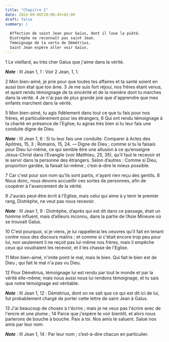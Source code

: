 ```yaml
---
title: "Chapitre 1"
date: 2024-09-06T20:00:45+02:00
draft: false
summary: |
  
  Affection de saint Jean pour Gaïus, dont il loue la piété.
  Diotrèphe ne reconnaît pas saint Jean.
  Témoignage de la vertu de Démétrius.
  Saint Jean espère aller voir Gaïus.
---
```



1 Le vieillard, au très cher Gaïus que j'aime dans la vérité.

***Note*** :  III Jean 1, 1 : Voir 2 Jean, 1, 1.

2 Mon bien-aimé, je prie pour que toutes tes affaires et ta santé soient en aussi bon état que ton âme. 3 Je me suis fort réjoui, nos frères étant venus, et ayant rendu témoignage de ta sincérité et de la manière dont tu marches dans la vérité. 4 Je n'ai pas de plus grande joie que d'apprendre que mes enfants marchent dans la vérité.


5 Mon bien-aimé, tu agis fidèlement dans tout ce que tu fais pour nos frères, et particulièrement pour les étrangers, 6 Qui ont rendu témoignage à ta charité en présence de l'Eglise; tu agiras très bien si tu leur fais une conduite digne de Dieu.

***Note*** :  III Jean 1, 6 : Si tu leur fais une conduite. Comparer à Actes des Apôtres, 15, 3 ; Romains, 15, 24. ― Digne de Dieu ; comme si tu la faisais pour Dieu lui-même, ce qui semble être une allusion à ce qu’enseigne Jésus-Christ dans l’Evangile (voir Matthieu, 25, 35), qu’il faut le recevoir et le servir dans la personne des étrangers. Selon d’autres : Comme si Dieu, proportion gardée, la faisait lui-même ; c’est-à-dire le mieux possible.

7 Car c'est pour son nom qu'ils sont partis, n'ayant rien reçu des gentils. 8 Nous donc, nous devons accueillir ces sortes de personnes, afin de coopérer à l'avancement de la vérité.


9 J'aurais peut-être écrit à l'Eglise, mais celui qui aime à y tenir le premier rang, Diotrèphe, ne veut pas nous recevoir.

***Note*** :  III Jean 1, 9 : Diotrèphe, d’après qui est dit dans ce passage, était un homme influent, mais d’ailleurs inconnu, dans la partie de l’Asie Mineure où se trouvait Gaïus.

10 C'est pourquoi, si je viens, je lui rappellerai les oeuvres qu'il fait en tenant contre nous des discours malins ; et comme si c'était encore trop peu pour lui, non seulement il ne reçoit pas lui-même nos frères, mais il empêche ceux qui voudraient les recevoir, et il les chasse de l'Eglise.


11 Mon bien-aimé, n'imite point le mal, mais le bien. Qui fait le bien est de Dieu ; qui fait le mal n'a pas vu Dieu.


12 Pour Démétrius, témoignage lui est rendu par tout le monde et par la vérité elle-même; mais nous aussi nous lui rendons témoignage, et tu sais que notre témoignage est véritable.

***Note*** :  III Jean 1, 12 : Démétrius, dont on ne sait que ce qui est dit ici de lui, fut probablement chargé de porter cette lettre de saint Jean à Gaïus.


13 J'ai beaucoup de choses à t'écrire ; mais je ne veux pas l'écrire avec de l'encre et une plume ; 14 Parce que j'espère te voir bientôt, et alors nous parlerons de bouche à bouche. Paix à toi. Nos amis te saluent. Salue nos amis par leur nom.

***Note*** :  III Jean 1, 14 : Par leur nom ; c’est-à-dire chacun en particulier.
